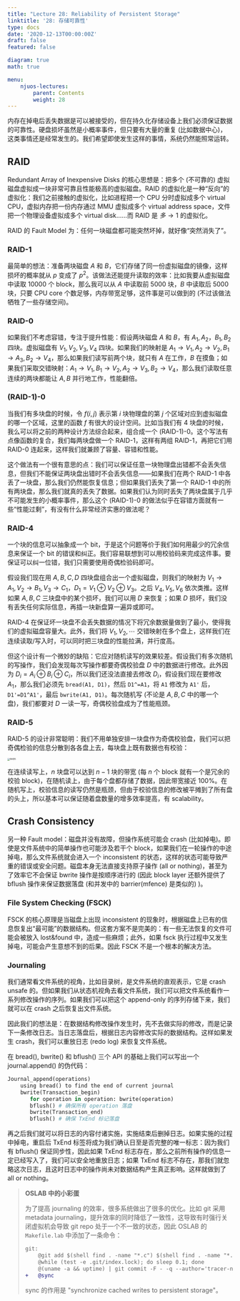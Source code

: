 ```yaml
---
title: "Lecture 28: Reliability of Persistent Storage"
linktitle: '28: 存储可靠性'
type: docs
date: '2020-12-13T00:00:00Z'
draft: false
featured: false

diagram: true
math: true

menu:
    njuos-lectures:
        parent: Contents
        weight: 28
---
```


内存在掉电后丢失数据是可以被接受的，但在持久化存储设备上我们必须保证数据的可靠性。硬盘损坏虽然是小概率事件，但只要有大量的重复 (比如数据中心)，这类事情还是经常发生的。我们希望即使发生这样的事情，系统仍然能照常运转。

## RAID

Redundant Array of Inexpensive Disks 的核心思想是：把多个 (不可靠的) 虚拟磁盘虚拟成一块非常可靠且性能极高的虚拟磁盘。RAID 的虚拟化是一种“反向”的虚拟化：我们之前接触的虚拟化，比如进程把一个 CPU 分时虚拟成多个 virtual CPU，虚拟内存把一份内存通过 MMU 虚拟成多个 virtual address space，文件把一个物理设备虚拟成多个 virtual disk……而 RAID 是 $多\to 1$ 的虚拟化。

RAID 的 Fault Model 为：任何一块磁盘都可能突然坏掉，就好像“突然消失了”。

### RAID-1

最简单的想法：准备两块磁盘 $A$ 和 $B$，它们存储了同一份虚拟磁盘的镜像，这样损坏的概率就从 $p$ 变成了 $p^2$。该做法还能提升读取的效率：比如我要从虚拟磁盘中读取 10000 个 block，那么我可以从 $A$ 中读取前 5000 块，$B$ 中读取后 5000 块，只要 CPU core 个数足够，内存带宽足够，这件事是可以做到的 (不过该做法牺牲了一些存储空间)。

### RAID-0

如果我们不考虑容错，专注于提升性能：假设两块磁盘 $A$ 和 $B$，有 $A_1,A_2$，$B_1,B_2$ 四块。虚拟磁盘有 $V_1,V_2,V_3,V_4$ 四块。如果我们的映射是 $A_1\to V_1,A_2\to V_2,B_1\to A_3,B_2\to V_4$，那么如果我们读写前两个块，就只有 $A$ 在工作，$B$ 在摸鱼；如果我们采取交错映射：$A_1\to V_1,B_1\to V_2,A_2\to V_3,B_2\to V_4$，那么我们读取任意连续的两块都能让 $A,B$ 并行地工作，性能翻倍。

### (RAID-1)-0

当我们有多块盘的时候，令 $f(i,j)$ 表示第 $i$ 块物理盘的第 $j$ 个区域对应到虚拟磁盘的哪一个区域，这里的函数 $f$ 有很大的设计空间。比如当我们有 4 块盘的时候，我么可以将之前的两种设计方法综合起来，组合成一个 (RAID-1)-0。这个写法有点像函数的复合，我们每两块盘做一个 RAID-1，这样有两组 RAID-1，再把它们用 RAID-0 连起来，这样我们就兼顾了容量、容错和性能。

这个做法有一个很有意思的点：我们可以保证任意一块物理盘出错都不会丢失信息，但我们不能保证两块盘出错时不会丢失信息——如果我们在两个 RAID-1 中各丢了一块盘，那么我们仍然能恢复信息；但如果我们丢失了第一个 RAID-1 中的所有两块盘，那么我们就真的丢失了数据。如果我们认为同时丢失了两块盘属于几乎不可能发生的小概率事件，那么这个 (RAID-1)-0 的做法似乎在容错方面就有一些“性能过剩”，有没有什么非常经济实惠的做法呢？

### RAID-4

一个块的信息可以抽象成一个 bit，于是这个问题等价于我们如何用最少的冗余信息来保证一个 bit 的错误和纠正。我们容易联想到可以用校验码来完成这件事。要保证可以纠一位错，我们只需要使用奇偶检验码即可。

假设我们现在用 $A,B,C,D$ 四块盘组合出一个虚拟磁盘，则我们的映射为 $V_1\to A_1,V_2\to B_1,V_3\to C_1$，$D_1=V_1\oplus V_2\oplus V_3$。之后 $V_4,V_5,V_6$ 依次类推。这样如果 $A,B,C$ 三块盘中的某个损坏，我们可以用 $D$ 来恢复；如果 $D$ 损坏，我们没有丢失任何实际信息，再插一块新盘算一遍异或即可。 

RAID-4 在保证坏一块盘不会丢失数据的情况下将冗余数据量做到了最小，使得我们的虚拟磁盘容量大。此外，我们将 $V_1,V_2,\cdots$ 交错映射在多个盘上，这样我们在连续读取/写入时，可以同时把三块盘的性能拉满，并行度高。

但这个设计有一个微妙的缺陷：它应对随机读写的效果较差。假设我们有多次随机的写操作，我们会发现每次写操作都要奇偶校验盘 $D$ 中的数据进行修改。此外因为 $D_i=A_i\oplus B_i\oplus C_i$，所以我们还没法直接去修改 $D_i$，假设我们现在要修改 $A_1$，那么我们必须先 `bread(A1, D1)`，然后 `D1^=A1`，将 `A1` 修改为 `A1'` 后，`D1'=D1^A1'`，最后 `bwrite(A1, D1)`。每次随机写 (不论是 $A,B,C$ 中的哪一个盘)，我们都要对 $D$ 一读一写，奇偶校验盘成为了性能瓶颈。

### RAID-5

RAID-5 的设计非常聪明：我们不用单独安排一块盘作为奇偶校验盘，我们可以把奇偶检验的信息分散到各各盘上去，每块盘上既有数据也有校验：

<img src="/img/raid5.png" alt="RAID5" style="zoom: 33%;" />

在连续读写上，$n$ 块盘可以达到 $n-1$ 块的带宽 (每 $n$ 个 block 就有一个是冗余的校验 block)，在随机读上，由于每个盘都存储了数据，因此带宽接近 100%。在随机写上，校验信息的读写仍然是瓶颈，但由于校验信息的修改被平摊到了所有盘的头上，所以基本可以保证随着盘数量的增多效率提高，有 scalability。

## Crash Consistency

另一种 Fault model：磁盘并没有故障，但操作系统可能会 crash (比如掉电)。即使是文件系统中的简单操作也可能涉及若干个 block，如果我们在一轮操作的中途掉电，那么文件系统就会进入一个 inconsistent 的状态，这样的状态可能导致严重的错误或安全问题。磁盘本身无法直接支持原子操作 (all or nothing)，甚至为了效率它不会保证 bwrite 操作是按顺序进行的 (因此 block layer 还额外提供了 bflush 操作来保证数据落盘 (和并发中的 barrier(mfence) 是类似的) )。

### File System Checking (FSCK)

FSCK 的核心原理是当磁盘上出现 inconsistent 的现象时，根据磁盘上已有的信息恢复出“最可能”的数据结构。但这套方案不是完美的：有一些无法恢复的文件可能会被放入 lost&found 中，造成一些麻烦；此外，如果 fsck 执行过程中又发生掉电，可能会产生意想不到的后果。因此 FSCK 不是一个根本的解决方法。

### Journaling

我们通常看文件系统的视角，比如目录树，是文件系统的直观表示，它是 crash unsafe 的。但如果我们从状态机视角去看文件系统，我们可以把文件系统看作一系列修改操作的序列。如果我们可以把这个 append-only 的序列存储下来，我们就可以在 crash 之后恢复出文件系统。

因此我们的想法是：在数据结构修改操作发生时，先不去做实际的修改，而是记录下一条修改日志。当日志落盘后，根据日志内容修改实际的数据结构。这样如果发生 crash，我们可以重放日志 (redo log) 来恢复文件系统。

在 bread(), bwrite() 和 bflush() 三个 API 的基础上我们可以写出一个 journal.append() 的伪代码：

```python
Journal_append(operations)
    using bread() to find the end of current journal
    bwrite(Transaction_begin)
       for operation in operation: bwrite(operation)
       bflush() # 确保所有 operation 落盘
       bwrite(Transaction_end)
       bflush() # 确保 TxEnd 标记落盘
```

再之后我们就可以将日志的内容付诸实施，实施结束后删掉日志。如果实施的过程中掉电，重启后 TxEnd 标签将成为我们确认日至是否完整的唯一标志：因为我们有 bflush() 保证同步性，因此如果 TxEnd 标志存在，那么之前所有操作的信息一定已经写入了，我们可以安全地重放日志；如果 TxEnd 标志不存在，那我们就忽略这次日志，且这时日志中的操作尚未对数据结构产生真正影响。这样就做到了 all or nothing。

> **OSLAB 中的小彩蛋**
>
> 为了提高 journaling 的效率，很多系统做出了很多的优化。比如 git 采用 metadata journaling，提升效率的同时降低了一致性，这导致有时强行关闭虚拟机会导致 git repo 处于一个不一致的状态，因此 OSLAB 的 `Makefile.lab` 中添加了一条命令：
>
> ```diff
> git:
>     @git add $(shell find . -name "*.c") $(shell find . -name "*.h") -A --ignore-errors
>     @while (test -e .git/index.lock); do sleep 0.1; done
>     @(uname -a && uptime) | git commit -F - -q --author='tracer-nju <tracer@nju.edu.cn>' --no-verify --allow-empty
> +   @sync
> ```
>
> sync 的作用是 "synchronize cached writes to persistent storage"。

